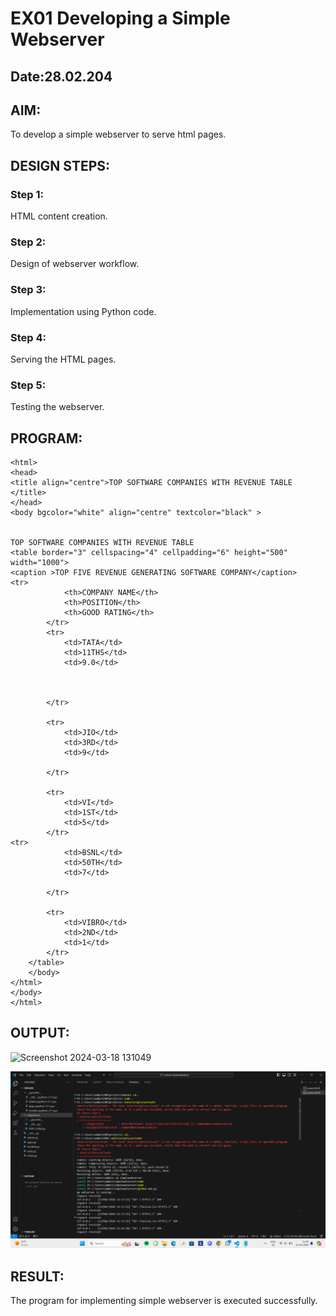 # EX01 Developing a Simple Webserver
## Date:28.02.204

## AIM:
To develop a simple webserver to serve html pages.

## DESIGN STEPS:
### Step 1: 
HTML content creation.

### Step 2:
Design of webserver workflow.

### Step 3:
Implementation using Python code.

### Step 4:
Serving the HTML pages.

### Step 5:
Testing the webserver.

## PROGRAM:
```
<html>
<head>
<title align="centre">TOP SOFTWARE COMPANIES WITH REVENUE TABLE </title>
</head>
<body bgcolor="white" align="centre" textcolor="black" >
  

TOP SOFTWARE COMPANIES WITH REVENUE TABLE 
<table border="3" cellspacing="4" cellpadding="6" height="500" width="1000">
<caption >TOP FIVE REVENUE GENERATING SOFTWARE COMPANY</caption>
<tr>
			<th>COMPANY NAME</th>
			<th>POSITION</th>
			<th>GOOD RATING</th>
		</tr>
		<tr>
			<td>TATA</td>
			<td>11THS</td>
			<td>9.0</td>



		</tr>

		<tr>
			<td>JIO</td>
			<td>3RD</td>
			<td>9</td>

		</tr>

		<tr>
			<td>VI</td>
			<td>1ST</td>
			<td>5</td>
		</tr>
<tr>
			<td>BSNL</td>
			<td>50TH</td>
			<td>7</td>

		</tr>

		<tr>
			<td>VIBRO</td>
			<td>2ND</td>
			<td>1</td>
		</tr>
	</table>
	</body>
</html>
</body>
</html>
```

## OUTPUT:
![Screenshot 2024-03-18 131049](https://github.com/Mohanraj2006/simplewebserver/assets/152195759/3b70ffeb-9b7f-40be-aca4-e18d07e1bdde)


![alt text](<Screenshot (5).png>)

## RESULT:
The program for implementing simple webserver is executed successfully.
